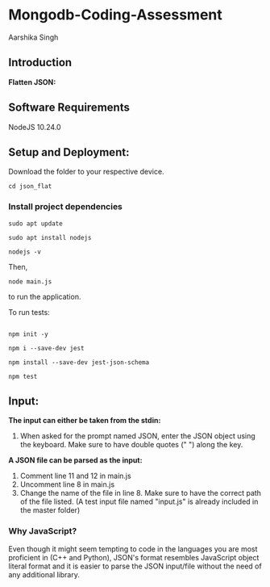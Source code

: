 # Mongodb-Coding-Assessment
Aarshika Singh

## Introduction

**Flatten JSON:**

## Software Requirements
NodeJS 10.24.0

## Setup and Deployment:
Download the folder to your respective device. 

```
cd json_flat
```

### Install project dependencies

```
sudo apt update

sudo apt install nodejs

nodejs -v
```

Then,

```
node main.js
```

to run the application.

To run tests:

```

npm init -y

npm i --save-dev jest

npm install --save-dev jest-json-schema

npm test
```

## Input: 
**The input can either be taken from the stdin:**
1) When asked for the prompt named JSON, enter the JSON object using the keyboard. Make sure to have double quotes (" ") along the key.

**A JSON file can be parsed as the input:**
1) Comment line 11 and 12 in main.js
2) Uncomment line 8 in main.js
3) Change the name of the file in line 8. Make sure to have the correct path of the file listed. (A test input file named "input.js" is already included in the master folder)

### Why JavaScript?
Even though it might seem tempting to code in the languages you are most proficient in (C++ and Python), JSON's format resembles JavaScript object literal format and it is easier to parse the JSON input/file without the need of any additional library.


